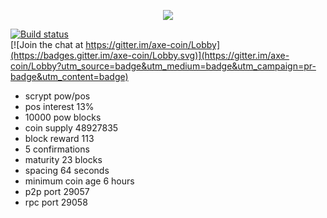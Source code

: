 <p align="center">
  <img src="https://github.com/charlesrocket/axe/raw/master/axe%20logo%20256.png"/>
</p>

[![Build status](https://ci.appveyor.com/api/projects/status/jrni1r4ovyb8p38k?svg=true)](https://ci.appveyor.com/project/charlesrocket/axe)<br />
[![Join the chat at https://gitter.im/axe-coin/Lobby](https://badges.gitter.im/axe-coin/Lobby.svg)](https://gitter.im/axe-coin/Lobby?utm_source=badge&utm_medium=badge&utm_campaign=pr-badge&utm_content=badge)
* scrypt pow/pos
* pos interest 13%
* 10000 pow blocks
* coin supply 48927835
* block reward 113
* 5 confirmations
* maturity 23 blocks
* spacing 64 seconds
* minimum coin age 6 hours
* p2p port 29057
* rpc port 29058
